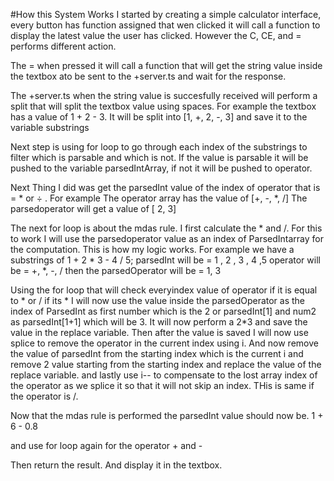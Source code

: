 #How this System Works
I started by creating a simple calculator interface, every button has  function assigned that wen clicked it will call a function to display the latest value the user has clicked. However the C, CE, and = performs different action.

The = when pressed it will call a function that will get the string value inside the textbox ato be sent to the +server.ts and wait for the response. 

The +server.ts when the string value is succesfully received will perform a split that will split the textbox value using spaces. For example the textbox has a value of 1 + 2 - 3. It will be split into [1, +, 2, -, 3] and save it to the variable substrings

Next step is using for loop to go through each index of the substrings to filter which is parsable and which is not. If the value is parsable it will be pushed to the variable parsedIntArray, if not it will be pushed to operator. 

Next Thing I did was get the parsedInt value of the index of operator that is = * or ÷ .
For example 
The operator array has the value of [+, -, *, /]
The parsedoperator will get a value of [ 2, 3]

The next for loop is about the mdas rule. I first calculate the * and /. 
For this to work I will use the parsedoperator value as an index of ParsedIntarray for the computation.
This is how my logic works. For example we have a substrings of 1 + 2 * 3 - 4 / 5;
parsedInt will be = 1 , 2 , 3 , 4 ,5
operator will be = +, *, -, /
then the parsedOperator will be = 1, 3

Using the for loop that will check everyindex value of operator if it is equal to * or /
if its *
I will now use the value inside the parsedOperator as the index of ParsedInt as first number which is the 2 or parsedInt[1] and num2 as parsedInt[1+1] which will be 3.
It will now perform a 2*3 and save the value in the replace variable. 
Then after the value is saved I will now use splice to remove the operator in the current index using i.
And now remove the value of parsedInt from the starting index which is the current i and remove 2 value starting from the starting index and replace the value of the replace variable.
and lastly use i-- to compensate to the lost array index of the operator as we splice it so that it will not skip an index.
THis is same if the operator is /.

Now that the mdas rule is performed the parsedInt value should now be. 1 + 6 - 0.8

and use for loop again for the operator + and -

Then return the result. And display it in the textbox.


